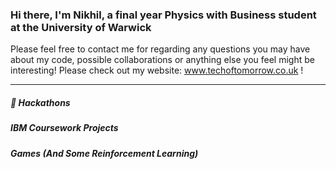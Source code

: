 ### Hi there, I'm Nikhil, a final year Physics with Business student at the University of Warwick
Please feel free to contact me for regarding any questions you may have about my code, possible collaborations or anything else you feel might be interesting!
Please check out my website: www.techoftomorrow.co.uk !

---
##### 🏁 Hackathons

##### IBM Coursework Projects

##### Games (And Some Reinforcement Learning)


<!--
**Nikhil-Khetani/Nikhil-Khetani** is a ✨ _special_ ✨ repository because its `README.md` (this file) appears on your GitHub profile.

Here are some ideas to get you started:

- 🔭 I’m currently working on ...
- 🌱 I’m currently learning ...
- 👯 I’m looking to collaborate on ...
- 🤔 I’m looking for help with ...
- 💬 Ask me about ...
- 📫 How to reach me: ...
- ⚡ Fun fact: ...
-->

